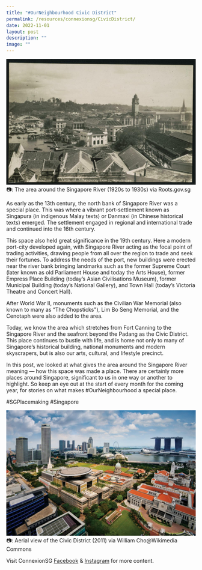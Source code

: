 ```yaml
---
title: "#OurNeighbourhood Civic District"
permalink: /resources/connexionsg/CivicDistrict/
date: 2022-11-01
layout: post
description: ""
image: ""
---
```

![](/images/connexionsg/2022/Civic%201.jpg)
📷: The area around the Singapore River (1920s to 1930s) via Roots.gov.sg

As early as the 13th century, the north bank of Singapore River was a special place. This was where a vibrant port-settlement known as Singapura (in indigenous Malay texts) or Danmaxi (in Chinese historical texts) emerged. The settlement engaged in regional and international trade and continued into the 16th century.

This space also held great significance in the 19th century. Here a modern port-city developed again, with Singapore River acting as the focal point of trading activities, drawing people from all over the region to trade and seek their fortunes. To address the needs of the port, new buildings were erected near the river bank bringing landmarks such as the former Supreme Court (later known as old Parliament House and today the Arts House), former Empress Place Building (today’s Asian Civilisations Museum), former Municipal Building (today’s National Gallery), and Town Hall (today’s Victoria Theatre and Concert Hall). 

After World War II, monuments such as the Civilian War Memorial (also known to many as “The Chopsticks"), Lim Bo Seng Memorial, and the Cenotaph were also added to the area.

Today, we know the area which stretches from Fort Canning to the Singapore River and the seafront beyond the Padang as the Civic District. This place continues to bustle with life, and is home not only to many of Singapore’s historical building, national monuments and modern skyscrapers, but is also our arts, cultural, and lifestyle precinct.

In this post, we looked at what gives the area around the Singapore River meaning — how this space was made a place. There are certainly more places around Singapore, significant to us in one way or another to highlight. So keep an eye out at the start of every month for the coming year, for stories on what makes #OurNeighbourhood a special place. 

#SGPlacemaking #Singapore

![](/images/connexionsg/2022/Civic%202.jpg) 
📷: Aerial view of the Civic District (2011) via William Cho@Wikimedia Commons

Visit ConnexionSG [Facebook](https://www.facebook.com/ConnexionSG) & [Instagram](https://www.instagram.com/connexionsg/) for more content.
